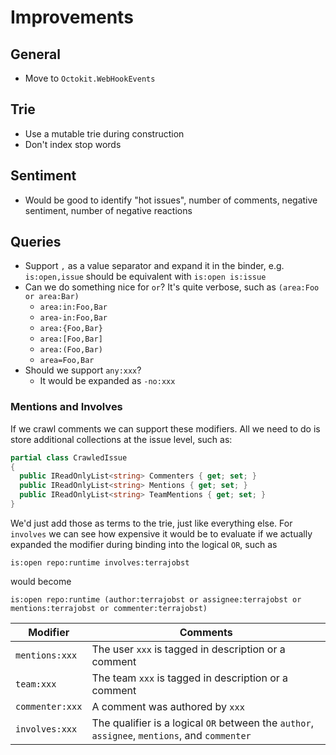 # Improvements

## General

- Move to `Octokit.WebHookEvents`

## Trie

- Use a mutable trie during construction
- Don't index stop words

## Sentiment

- Would be good to identify "hot issues", number of comments, negative
  sentiment, number of negative reactions

## Queries

- Support `,` as a value separator and expand it in the binder, e.g.
  `is:open,issue` should be equivalent with `is:open is:issue`
- Can we do something nice for `or`? It's quite verbose, such as
  `(area:Foo or area:Bar)`
    - `area:in:Foo,Bar`
    - `area-in:Foo,Bar`
    - `area:{Foo,Bar}`
    - `area:[Foo,Bar]`
    - `area:(Foo,Bar)`
    - `area=Foo,Bar`
- Should we support `any:xxx`?
    - It would be expanded as `-no:xxx`

### Mentions and Involves

If we crawl comments we can support these modifiers. All we need to do is store
additional collections at the issue level, such as:

```C#
partial class CrawledIssue
{
  public IReadOnlyList<string> Commenters { get; set; }
  public IReadOnlyList<string> Mentions { get; set; }
  public IReadOnlyList<string> TeamMentions { get; set; }
}
```

We'd just add those as terms to the trie, just like everything else. For
`involves` we can see how expensive it would be to evaluate if we actually
expanded the modifier during binding into the logical `OR`, such as

```
is:open repo:runtime involves:terrajobst
```

would become

```
is:open repo:runtime (author:terrajobst or assignee:terrajobst or mentions:terrajobst or commenter:terrajobst)
```

| Modifier        | Comments                                                                                      |
| --------------- | --------------------------------------------------------------------------------------------- |
| `mentions:xxx`  | The user `xxx` is tagged in description or a comment                                          |
| `team:xxx`      | The team `xxx` is tagged in description or a comment                                          |
| `commenter:xxx` | A comment was authored by `xxx`                                                               |
| `involves:xxx`  | The qualifier is a logical `OR` between the `author`, `assignee`, `mentions`, and `commenter` |

